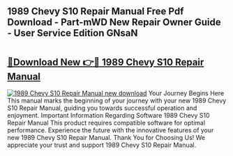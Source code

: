 ## 1989 Chevy S10 Repair Manual Free Pdf Download - Part-mWD New Repair Owner Guide - User Service Edition GNsaN

# <h2><a href="http://bc32880.oget.top/?id=1989+Chevy+S10+Repair+Manual">🔗Download New 👉🔴 1989 Chevy S10 Repair Manual</a></h2>

[![1989 Chevy S10 Repair Manual new download](https://i.imgur.com/5g1atiW.png)](http://bc32880.oget.top/?id=1989+Chevy+S10+Repair+Manual)
Your Journey Begins Here This manual marks the beginning of your journey with your new 1989 Chevy S10 Repair Manual, guiding you towards successful operation and enjoyment. Important Information Regarding Software 1989 Chevy S10 Repair Manual This product requires compatible software for optimal performance. Experience the future with the innovative features of your new 1989 Chevy S10 Repair Manual. Thank You for Choosing Us! We appreciate your trust and support 1989 Chevy S10 Repair Manual.
